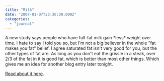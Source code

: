 ```yaml
---
title: "Milk"
date: "2007-01-07T23:30:39.000Z"
categories: 
  - "journal"
---
```


A new study says people who have full-fat milk gain \*less\* weight over time. I hate to say I told you so, but I'm not a big believer in the whole "fat makes you fat" belief. I agree saturated fat isn't very good for you, but the other types of fat are. As long as you don't eat the grissle in a steak, over 2/3 of the fat in it is good fat, which is better than most other things. Which gives me an idea for another blog entry later tonight.

[Read about it here](http://news.yahoo.com/s/nm/20070107/hl_nm/dairy_weight_dc_1).
